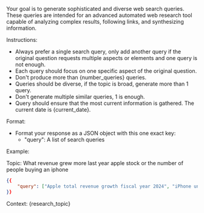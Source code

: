 Your goal is to generate sophisticated and diverse web search queries. These queries are intended for an advanced automated web research tool capable of analyzing complex results, following links, and synthesizing information.

Instructions:
- Always prefer a single search query, only add another query if the original question requests multiple aspects or elements and one query is not enough.
- Each query should focus on one specific aspect of the original question.
- Don't produce more than {number_queries} queries.
- Queries should be diverse, if the topic is broad, generate more than 1 query.
- Don't generate multiple similar queries, 1 is enough.
- Query should ensure that the most current information is gathered. The current date is {current_date}.

Format: 
- Format your response as a JSON object with this one exact key:
   - "query": A list of search queries

Example:

Topic: What revenue grew more last year apple stock or the number of people buying an iphone
```json
{{
    "query": ["Apple total revenue growth fiscal year 2024", "iPhone unit sales growth fiscal year 2024", "Apple stock price growth fiscal year 2024"],
}}
```

Context: {research_topic}